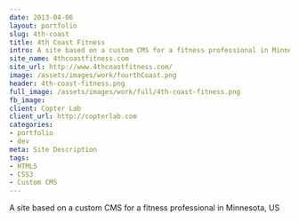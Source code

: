 ```yaml
---
date: 2013-04-06
layout: portfolio
slug: 4th-coast
title: 4th Coast Fitness
intro: A site based on a custom CMS for a fitness professional in Minnesota, US
site_name: 4thcoastfitness.com
site_url: http://www.4thcoastfitness.com/
image: /assets/images/work/fourthCoast.png
header: 4th-coast-fitness.png
full_image: /assets/images/work/full/4th-coast-fitness.png
fb_image: 
client: Copter Lab
client_url: http://copterlab.com
categories:
- portfolio
- dev
meta: Site Description
tags: 
- HTML5
- CSS3
- Custom CMS
---
```


A site based on a custom CMS for a fitness professional in Minnesota, US